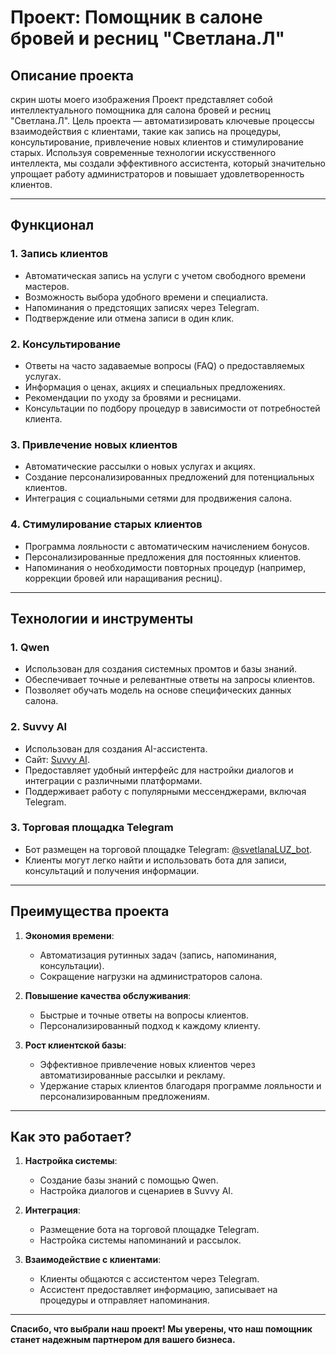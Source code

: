 # Проект: Помощник в салоне бровей и ресниц "Светлана.Л"

## Описание проекта
скрин шоты моего изображения 
Проект представляет собой интеллектуального помощника для салона бровей и ресниц "Светлана.Л". Цель проекта — автоматизировать ключевые процессы взаимодействия с клиентами, такие как запись на процедуры, консультирование, привлечение новых клиентов и стимулирование старых. Используя современные технологии искусственного интеллекта, мы создали эффективного ассистента, который значительно упрощает работу администраторов и повышает удовлетворенность клиентов.

---

## Функционал

### 1. **Запись клиентов**
- Автоматическая запись на услуги с учетом свободного времени мастеров.
- Возможность выбора удобного времени и специалиста.
- Напоминания о предстоящих записях через Telegram.
- Подтверждение или отмена записи в один клик.

### 2. **Консультирование**
- Ответы на часто задаваемые вопросы (FAQ) о предоставляемых услугах.
- Информация о ценах, акциях и специальных предложениях.
- Рекомендации по уходу за бровями и ресницами.
- Консультации по подбору процедур в зависимости от потребностей клиента.

### 3. **Привлечение новых клиентов**
- Автоматические рассылки о новых услугах и акциях.
- Создание персонализированных предложений для потенциальных клиентов.
- Интеграция с социальными сетями для продвижения салона.

### 4. **Стимулирование старых клиентов**
- Программа лояльности с автоматическим начислением бонусов.
- Персонализированные предложения для постоянных клиентов.
- Напоминания о необходимости повторных процедур (например, коррекции бровей или наращивания ресниц).

---

## Технологии и инструменты

### 1. **Qwen**
- Использован для создания системных промтов и базы знаний.
- Обеспечивает точные и релевантные ответы на запросы клиентов.
- Позволяет обучать модель на основе специфических данных салона.

### 2. **Suvvy AI**  
- Использован для создания AI-ассистента.  
- Сайт: [Suvvy AI](https://app.suvvy.ai/).  
- Предоставляет удобный интерфейс для настройки диалогов и интеграции с различными платформами.  
- Поддерживает работу с популярными мессенджерами, включая Telegram.

### 3. **Торговая площадка Telegram**
- Бот размещен на торговой площадке Telegram: [@svetlanaLUZ_bot](https://t.me/svetlanaLUZ_bot).
- Клиенты могут легко найти и использовать бота для записи, консультаций и получения информации.

---

## Преимущества проекта

1. **Экономия времени**:
   - Автоматизация рутинных задач (запись, напоминания, консультации).
   - Сокращение нагрузки на администраторов салона.

2. **Повышение качества обслуживания**:
   - Быстрые и точные ответы на вопросы клиентов.
   - Персонализированный подход к каждому клиенту.

3. **Рост клиентской базы**:
   - Эффективное привлечение новых клиентов через автоматизированные рассылки и рекламу.
   - Удержание старых клиентов благодаря программе лояльности и персонализированным предложениям.

---

## Как это работает?

1. **Настройка системы**:
   - Создание базы знаний с помощью Qwen.
   - Настройка диалогов и сценариев в Suvvy AI.

2. **Интеграция**:
   - Размещение бота на торговой площадке Telegram.
   - Настройка системы напоминаний и рассылок.

3. **Взаимодействие с клиентами**:
   - Клиенты общаются с ассистентом через Telegram.
   - Ассистент предоставляет информацию, записывает на процедуры и отправляет напоминания.

---

**Спасибо, что выбрали наш проект! Мы уверены, что наш помощник станет надежным партнером для вашего бизнеса.**
